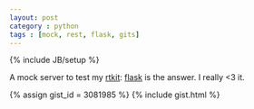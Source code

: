 ```yaml
---
layout: post
category : python
tags : [mock, rest, flask, gits]
---
```

{% include JB/setup %}

A mock server to test my [rtkit]: [flask] is the answer.
I really <3 it.

{% assign gist_id = 3081985 %}
{% include gist.html %}

[rtkit]: https://github.com/z4r/python-rtkit
[flask]: http://flask.pocoo.org/
